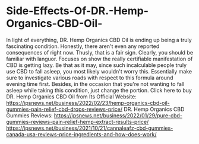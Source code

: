 # Side-Effects-Of-DR.-Hemp-Organics-CBD-Oil-
In light of everything, DR. Hemp Organics CBD Oil is ending up being a truly fascinating condition. Honestly, there aren't even any reported consequences of right now. Thusly, that is a fair sign. Clearly, you should be familiar with languor. Focuses on show the really certifiable manifestation of CBD is getting lazy. Be that as it may, since such incalculable people truly use CBD to fall asleep, you most likely wouldn't worry this. Essentially make sure to investigate various roads with respect to this formula around evening time first. Besides, in the occasion that you're not wanting to fall asleep while taking this condition, just change the portion. Click here to buy DR. Hemp Organics CBD Oil from Its Official Website: https://ipsnews.net/business/2022/02/23/hemp-organics-cbd-oil-gummies-pain-relief-cbd-drops-reviews-price/  DR. Hemp Organics CBD Gummies Reviews: https://ipsnews.net/business/2022/01/29/pure-cbd-gummies-reviews-pain-relief-hemp-extract-results-price/  https://ipsnews.net/business/2021/10/21/cannaleafz-cbd-gummies-canada-usa-reviews-price-ingredients-and-how-does-work/
